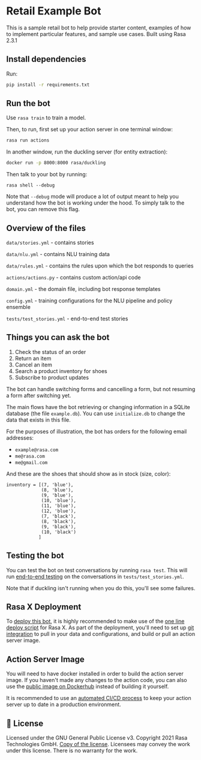 # Retail Example Bot

This is a sample retail bot to help provide starter content, examples of how to implement particular features, and sample use cases. Built using Rasa 2.3.1

## Install dependencies

Run:
```bash
pip install -r requirements.txt
```

## Run the bot

Use `rasa train` to train a model.

Then, to run, first set up your action server in one terminal window:
```bash
rasa run actions
```

In another window, run the duckling server (for entity extraction):
```bash
docker run -p 8000:8000 rasa/duckling
```

Then talk to your bot by running:
```
rasa shell --debug
```

Note that `--debug` mode will produce a lot of output meant to help you understand how the bot is working
under the hood. To simply talk to the bot, you can remove this flag.


## Overview of the files

`data/stories.yml` - contains stories

`data/nlu.yml` - contains NLU training data


`data/rules.yml` - contains the rules upon which the bot responds to queries

`actions/actions.py` - contains custom action/api code

`domain.yml` - the domain file, including bot response templates

`config.yml` - training configurations for the NLU pipeline and policy ensemble

`tests/test_stories.yml` - end-to-end test stories


## Things you can ask the bot

1. Check the status of an order
2. Return an item
3. Cancel an item
4. Search a product inventory for shoes
5. Subscribe to product updates

The bot can handle switching forms and cancelling a form, but not resuming a form after switching yet.

The main flows have the bot retrieving or changing information in a SQLite database (the file `example.db`). You can use `initialize.db` to change the data that exists in this file.

For the purposes of illustration, the bot has orders for the following email addresses:

- `example@rasa.com`
- `me@rasa.com`
- `me@gmail.com`

And these are the shoes that should show as in stock (size, color):

```
inventory = [(7, 'blue'),
             (8, 'blue'),
             (9, 'blue'),
             (10, 'blue'),
             (11, 'blue'),
             (12, 'blue'),
             (7, 'black'),
             (8, 'black'),
             (9, 'black'),
             (10, 'black')
            ]
```

## Testing the bot

You can test the bot on test conversations by running  `rasa test`.
This will run [end-to-end testing](https://rasa.com/docs/rasa/user-guide/testing-your-assistant/#end-to-end-testing) on the conversations in `tests/test_stories.yml`.

Note that if duckling isn't running when you do this, you'll see some failures.

## Rasa X Deployment

To [deploy this bot](https://rasa.com/docs/rasa/user-guide/how-to-deploy/), it is highly recommended to make use of the
[one line deploy script](https://rasa.com/docs/rasa-x/installation-and-setup/one-line-deploy-script/) for Rasa X. As part of the deployment, you'll need to set up [git integration](https://rasa.com/docs/rasa-x/installation-and-setup/integrated-version-control/#connect-your-rasa-x-server-to-a-git-repository) to pull in your data and
configurations, and build or pull an action server image.


## Action Server Image

You will need to have docker installed in order to build the action server image. If you haven't made any changes to the action code, you can also use
the [public image on Dockerhub](https://hub.docker.com/repository/docker/cdesmar/retail-demo) instead of building it yourself.

It is recommended to use an [automated CI/CD process](https://rasa.com/docs/rasa/user-guide/setting-up-ci-cd) to keep your action server up to date in a production environment.


## :gift: License
Licensed under the GNU General Public License v3. Copyright 2021 Rasa Technologies
GmbH. [Copy of the license](https://github.com/RasaHQ/retail-demo/blob/main/LICENSE).
Licensees may convey the work under this license. There is no warranty for the work.


